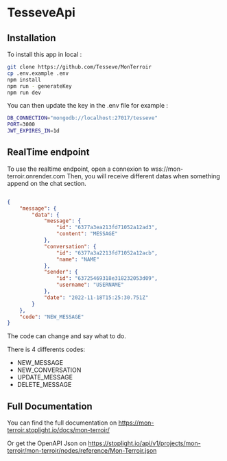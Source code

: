 # TesseveApi

## Installation

To install this app in local :
```bash
git clone https://github.com/Tesseve/MonTerroir
cp .env.example .env
npm install
npm run - generateKey
npm run dev
```

You can then update the key in the .env file for example : 

```bash
DB_CONNECTION="mongodb://localhost:27017/tesseve"
PORT=3000
JWT_EXPIRES_IN=1d
```

## RealTime endpoint

To use the realtime endpoint, open a connexion to wss://mon-terroir.onrender.com
Then, you will receive different datas when something append on the chat section. 

```json

{
    "message": {
        "data": {
            "message": {
                "id": "6377a3ea213fd71052a12ad3",
                "content": "MESSAGE"
            },
            "conversation": {
                "id": "6377a3a2213fd71052a12acb",
                "name": "NAME"
            },
            "sender": {
                "id": "63725469318e318232053d09",
                "username": "USERNAME"
            },
            "date": "2022-11-18T15:25:30.751Z"
        }
    },
    "code": "NEW_MESSAGE"
}

```

The code can change and say what to do.

There is 4 differents codes:
- NEW_MESSAGE
- NEW_CONVERSATION
- UPDATE_MESSAGE
- DELETE_MESSAGE

## Full Documentation

You can find the full documentation on https://mon-terroir.stoplight.io/docs/mon-terroir/

Or get the OpenAPI Json on https://stoplight.io/api/v1/projects/mon-terroir/mon-terroir/nodes/reference/Mon-Terroir.json
